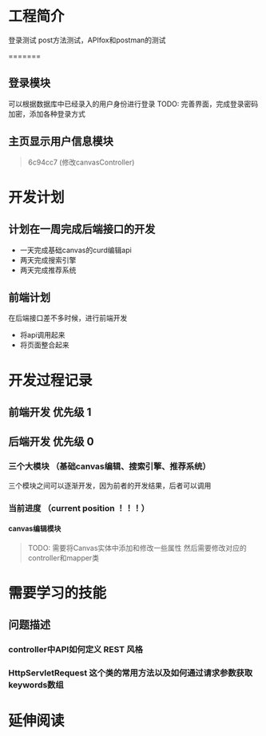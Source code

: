 # 工程简介

登录测试
post方法测试，APIfox和postman的测试

=======
## 登录模块
可以根据数据库中已经录入的用户身份进行登录
TODO: 完善界面，完成登录密码加密，添加各种登录方式
## 主页显示用户信息模块
> 6c94cc7 (修改canvasController)

# 开发计划
## 计划在一周完成后端接口的开发
* 一天完成基础canvas的curd编辑api
* 两天完成搜索引擎
* 两天完成推荐系统
## 前端计划
在后端接口差不多时候，进行前端开发
* 将api调用起来
* 将页面整合起来
# 开发过程记录
## 前端开发 优先级 1

## 后端开发 优先级 0
### 三个大模块 （基础canvas编辑、搜索引擎、推荐系统）
三个模块之间可以逐渐开发，因为前者的开发结果，后者可以调用
### 当前进度 （current position ！！！）
#### canvas编辑模块
> TODO: 需要将Canvas实体中添加和修改一些属性
> 然后需要修改对应的controller和mapper类

# 需要学习的技能

## 问题描述
### controller中API如何定义 REST 风格
### HttpServletRequest 这个类的常用方法以及如何通过请求参数获取keywords数组

# 延伸阅读

